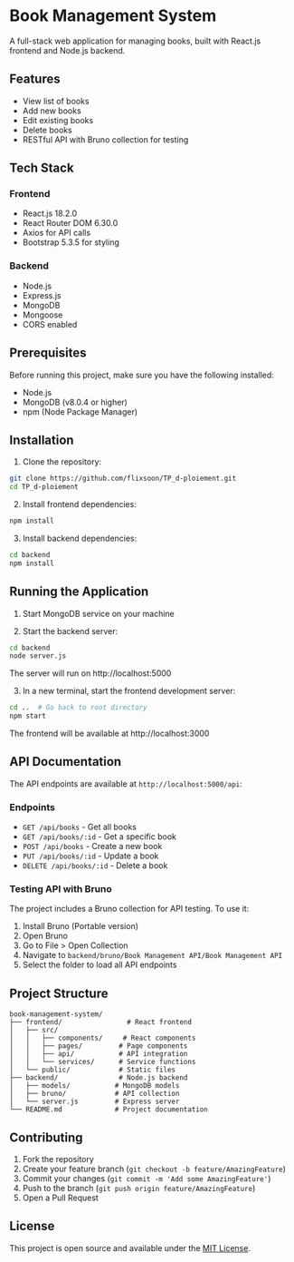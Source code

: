 # Book Management System

A full-stack web application for managing books, built with React.js frontend and Node.js backend.

## Features

- View list of books
- Add new books
- Edit existing books
- Delete books
- RESTful API with Bruno collection for testing

## Tech Stack

### Frontend
- React.js 18.2.0
- React Router DOM 6.30.0
- Axios for API calls
- Bootstrap 5.3.5 for styling

### Backend
- Node.js
- Express.js
- MongoDB
- Mongoose
- CORS enabled

## Prerequisites

Before running this project, make sure you have the following installed:
- Node.js
- MongoDB (v8.0.4 or higher)
- npm (Node Package Manager)

## Installation

1. Clone the repository:
```bash
git clone https://github.com/flixsoon/TP_d-ploiement.git
cd TP_d-ploiement
```

2. Install frontend dependencies:
```bash
npm install
```

3. Install backend dependencies:
```bash
cd backend
npm install
```

## Running the Application

1. Start MongoDB service on your machine

2. Start the backend server:
```bash
cd backend
node server.js
```
The server will run on http://localhost:5000

3. In a new terminal, start the frontend development server:
```bash
cd ..  # Go back to root directory
npm start
```
The frontend will be available at http://localhost:3000

## API Documentation

The API endpoints are available at `http://localhost:5000/api`:

### Endpoints

- `GET /api/books` - Get all books
- `GET /api/books/:id` - Get a specific book
- `POST /api/books` - Create a new book
- `PUT /api/books/:id` - Update a book
- `DELETE /api/books/:id` - Delete a book

### Testing API with Bruno

The project includes a Bruno collection for API testing. To use it:

1. Install Bruno (Portable version)
2. Open Bruno
3. Go to File > Open Collection
4. Navigate to `backend/bruno/Book Management API/Book Management API`
5. Select the folder to load all API endpoints

## Project Structure

```
book-management-system/
├── frontend/                # React frontend
│   ├── src/
│   │   ├── components/     # React components
│   │   ├── pages/         # Page components
│   │   ├── api/           # API integration
│   │   └── services/      # Service functions
│   └── public/            # Static files
├── backend/               # Node.js backend
│   ├── models/           # MongoDB models
│   ├── bruno/            # API collection
│   └── server.js         # Express server
└── README.md             # Project documentation
```

## Contributing

1. Fork the repository
2. Create your feature branch (`git checkout -b feature/AmazingFeature`)
3. Commit your changes (`git commit -m 'Add some AmazingFeature'`)
4. Push to the branch (`git push origin feature/AmazingFeature`)
5. Open a Pull Request

## License

This project is open source and available under the [MIT License](LICENSE). 